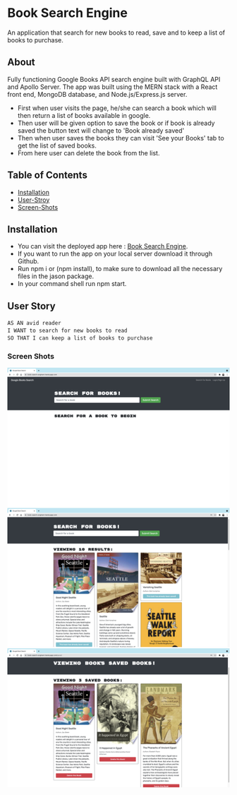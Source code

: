 # Book Search Engine
An application that search for new books to read, save and to keep a list of books to purchase.

## About
Fully functioning Google Books API search engine built with GraphQL API and Apollo Server. The app was built using the MERN stack with a React front end, MongoDB database, and Node.js/Express.js server.
- First when user visits the page, he/she can search a book which will then return a list of books available in google.
- Then user will be given option to save the book or if book is already saved the button text will change to 'Book already saved'
- Then when user saves the books they can visit 'See your Books' tab to get the list of saved books.
- From here user can delete the book from the list.

## Table of Contents
* [Installation](#installation)
* [User-Stroy](#User-Story)
* [Screen-Shots](#Screen-Shots)

## Installation
<!-- TODO: add the live Heroku link -->
- You can visit the deployed app here : [Book Search Engine](https://book-search-enginem.herokuapp.com/).
- If you want to run the app on your local server download it through Github.
- Run npm i or (npm install), to make sure to download all the necessary files in the jason package.
- In your command shell run npm start.

## User Story

```md
AS AN avid reader
I WANT to search for new books to read
SO THAT I can keep a list of books to purchase
```
<!-- TODO: add correct screenshot -->
### Screen Shots
![](client/public/assets/main.png)
![](client/public/assets/saved.png)
![](client/public/assets/delete.png)
